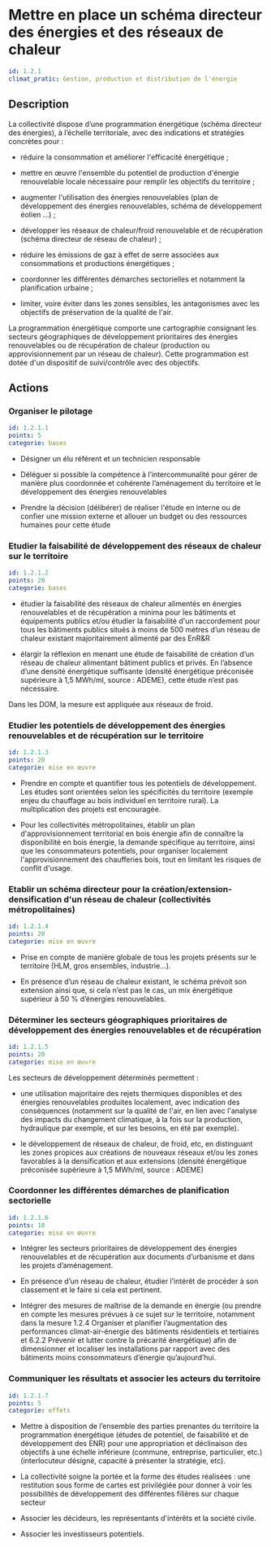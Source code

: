 # Mettre en place un schéma directeur des énergies et des réseaux de chaleur
```yaml
id: 1.2.1
climat_pratic: Gestion, production et distribution de l'énergie
```
## Description
La collectivité dispose d’une programmation énergétique (schéma directeur des énergies), à l’échelle territoriale, avec des indications et stratégies concrètes pour :

-  réduire la consommation et améliorer l'efficacité énergétique ;

- mettre en œuvre l'ensemble du potentiel de production d'énergie renouvelable locale nécessaire pour remplir les objectifs du territoire ;

- augmenter l'utilisation des énergies renouvelables (plan de développement des énergies renouvelables, schéma de développement éolien …) ;

- développer les réseaux de chaleur/froid renouvelable et de récupération (schéma directeur de réseau de chaleur) ;

- réduire les émissions de gaz à effet de serre associées aux consommations et productions énergétiques ;

- coordonner les différentes démarches sectorielles et notamment la planification urbaine ;

- limiter, voire éviter dans les zones sensibles, les antagonismes avec les objectifs de préservation de la qualité de l'air.

La programmation énergétique comporte une cartographie consignant les secteurs géographiques de développement prioritaires des énergies renouvelables ou de récupération de chaleur (production ou approvisionnement par un réseau de chaleur). Cette programmation est dotée d'un dispositif de suivi/contrôle avec des objectifs.



## Actions
### Organiser le pilotage
```yaml
id: 1.2.1.1
points: 5
categorie: bases
```
- Désigner un élu référent et un technicien responsable 

- Déléguer si possible la compétence à l’intercommunalité pour gérer de manière plus coordonnée et cohérente l’aménagement du territoire et le développement des énergies renouvelables 

- Prendre la décision (délibérer) de réaliser l'étude en interne ou de confier une mission externe et allouer un budget ou des ressources humaines pour cette étude




### Etudier la faisabilité de développement des réseaux de chaleur sur le territoire
```yaml
id: 1.2.1.2
points: 20
categorie: bases
```
- étudier la faisabilité des réseaux de chaleur alimentés en énergies renouvelables et de récupération a minima pour les bâtiments et équipements publics et/ou étudier la faisabilité d'un raccordement pour tous les bâtiments publics situés à moins de 500 mètres d’un réseau de chaleur existant majoritairement alimenté par des EnR&R 

- élargir la réflexion en menant une étude de faisabilité de création d’un réseau de chaleur alimentant bâtiment publics et privés. En l’absence d’une densité énergétique suffisante (densité énergétique préconisée supérieure à 1,5 MWh/ml, source : ADEME), cette étude n’est pas nécessaire. 

Dans les DOM, la mesure est appliquée aux réseaux de froid.






### Etudier les potentiels de développement des énergies renouvelables et de récupération sur le territoire
```yaml
id: 1.2.1.3
points: 20
categorie: mise en œuvre
```
- Prendre en compte et quantifier tous les potentiels de développement. Les études sont orientées selon les spécificités du territoire (exemple enjeu du chauffage au bois individuel en territoire rural). La multiplication des projets est encouragée.

- Pour les collectivités métropolitaines, établir un plan d'approvisionnement territorial en bois énergie afin de connaître la disponibilité en bois énergie, la demande spécifique au territoire, ainsi que les consommateurs potentiels, pour organiser localement l'approvisionnement des chaufferies bois, tout en limitant les risques de conflit d'usage.




### Etablir un schéma directeur pour la création/extension-densification d'un réseau de chaleur (collectivités métropolitaines)
```yaml
id: 1.2.1.4
points: 20
categorie: mise en œuvre
```
- Prise en compte de manière globale de tous les projets présents sur le territoire (HLM, gros ensembles,  industrie…).

- En présence d’un réseau de chaleur existant, le schéma prévoit son extension ainsi que, si cela n’est pas le cas, un mix énergétique supérieur à 50 % d’énergies renouvelables.




### Déterminer les secteurs géographiques prioritaires de développement des énergies renouvelables et de récupération
```yaml
id: 1.2.1.5
points: 20
categorie: mise en œuvre
```
Les secteurs de développement déterminés permettent :

- une utilisation majoritaire des rejets thermiques disponibles et des énergies renouvelables produites localement, avec indication des conséquences (notamment sur la qualité de l'air, en lien avec l'analyse des impacts du changement climatique, à la fois sur la production, hydraulique par exemple, et sur les besoins, en été par exemple). 

- le développement de réseaux de chaleur, de froid, etc, en distinguant les zones propices aux créations de nouveaux réseaux et/ou les zones favorables à la densification et aux extensions (densité énergétique préconisée supérieure à 1,5 MWh/ml, source : ADEME)




### Coordonner les différentes démarches de planification sectorielle
```yaml
id: 1.2.1.6
points: 10
categorie: mise en œuvre
```
- Intégrer les secteurs prioritaires de développement des énergies renouvelables et de récupération aux documents d’urbanisme et dans les projets d’aménagement.

- En présence d’un réseau de chaleur, étudier l’intérêt de procéder à son classement et le faire si cela est pertinent.

- Intégrer des mesures de maîtrise de la demande en énergie (ou prendre en compte les mesures prévues à ce sujet sur le territoire, notamment dans la mesure 1.2.4 Organiser et planifier l’augmentation des performances climat-air-énergie des bâtiments résidentiels et tertiaires et 6.2.2 Prévenir et lutter contre la précarité énergétique) afin de dimensionner et localiser les installations par rapport avec des bâtiments moins consommateurs d’énergie qu’aujourd’hui. 






### Communiquer les résultats et associer les acteurs du territoire
```yaml
id: 1.2.1.7
points: 5
categorie: effets
```
- Mettre à disposition de l’ensemble des parties prenantes du territoire la programmation énergétique (études de potentiel, de faisabilité et de développement des ENR) pour une appropriation et déclinaison des objectifs à une échelle inférieure (commune, entreprise, particulier, etc.) (interlocuteur désigné, capacité à présenter la stratégie, etc).

- La collectivité soigne la portée et la forme des études réalisées : une restitution sous forme de cartes est privilégiée pour donner à voir les possibilités de développement des différentes filières sur chaque secteur

- Associer les décideurs, les représentants d'intérêts et la société civile. 

- Associer les investisseurs potentiels.





